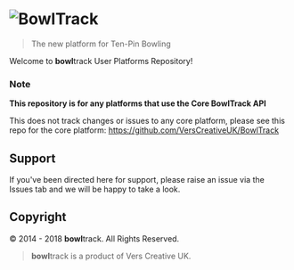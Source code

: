 # ![BowlTrack][logo]

[logo]: http://app.bowl-track.co.uk/app-v2/core/img/logo/logo-brand-full-v4-pdf.png

> The new platform for Ten-Pin Bowling

Welcome to **bowl**track User Platforms Repository!

### Note
**This repository is for any platforms that use the Core BowlTrack API**

This does not track changes or issues to any core platform, please see this repo for the core platform: https://github.com/VersCreativeUK/BowlTrack

## Support
If you've been directed here for support, please raise an issue via the Issues tab and we will be happy to take a look.

## Copyright
© 2014 - 2018 **bowl**track. All Rights Reserved.
> **bowl**track is a product of Vers Creative UK.
